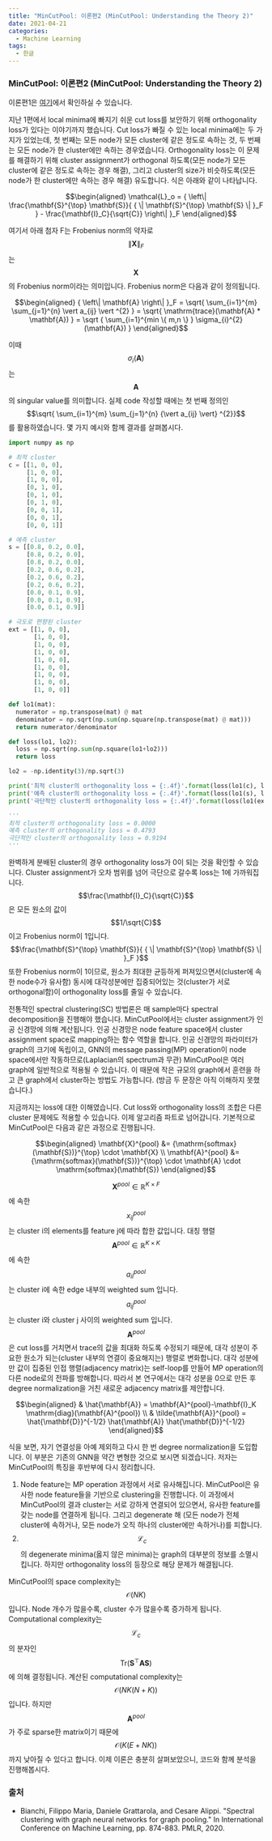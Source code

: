 ```yaml
---
title: "MinCutPool: 이론편2 (MinCutPool: Understanding the Theory 2)"
date: 2021-04-21
categories:
  - Machine Learning
tags:
  - 한글
---
```

### MinCutPool: 이론편2 (MinCutPool: Understanding the Theory 2)

이론편1은 [여기](<https://seungwooham.github.io/machine%20learning/MinCutPool1/>)에서 확인하실 수 있습니다.

지난 1편에서 local minima에 빠지기 쉬운 cut loss를 보안하기 위해 orthogonality loss가 있다는 이야기까지 했습니다. Cut loss가 빠질 수 있는 local minima에는 두 가지가 있었는데, 첫 번째는 모든 node가 모든 cluster에 같은 정도로 속하는 것, 두 번째는 모든 node가 한 cluster에만 속하는 경우였습니다. Orthogonality loss는 이 문제를 해결하기 위해 cluster assignment가 orthogonal 하도록(모든 node가 모든 cluster에 같은 정도로 속하는 경우 해결), 그리고 cluster의 size가 비슷하도록(모든 node가 한 cluster에만 속하는 경우 해결) 유도합니다. 식은 아래와 같이 나타납니다.

$$\begin{aligned}
\mathcal{L}_o = { \left\| \frac{\mathbf{S}^{\top} \mathbf{S}}{ { \| \mathbf{S}^{\top} \mathbf{S} \| }_F } - \frac{\mathbf{I}_C}{\sqrt{C}} \right\| }_F
\end{aligned}$$

여기서 아래 첨자 F는 Frobenius norm의 약자로 $${ \left\| \mathbf{X} \right\| }_F$$는 $$\mathbf{X}$$의 Frobenius norm이라는 의미입니다. Frobenius norm은 다음과 같이 정의됩니다.

$$\begin{aligned}
{ \left\| \mathbf{A} \right\| }_F = \sqrt{ \sum_{i=1}^{m} \sum_{j=1}^{n} \vert a_{ij} \vert ^{2} } = \sqrt{ \mathrm{trace}(\mathbf{A} * \mathbf{A}) } = \sqrt { \sum_{i=1}^{min \{ m,n \} } \sigma_{i}^{2} (\mathbf{A}) }
\end{aligned}$$

이때 $$\sigma_{i}(\mathbf{A})$$는 $$\mathbf{A}$$의 singular value를 의미합니다. 실제 code 작성할 때에는 첫 번째 정의인 $$\sqrt{ \sum_{i=1}^{m} \sum_{j=1}^{n} {\vert a_{ij} \vert} ^{2}}$$를 활용하였습니다. 몇 가지 예시와 함께 결과를 살펴봅시다.

```python
import numpy as np

# 최적 cluster
c = [[1, 0, 0],
     [1, 0, 0],
     [1, 0, 0],
     [0, 1, 0],
     [0, 1, 0],
     [0, 1, 0],
     [0, 0, 1],
     [0, 0, 1],
     [0, 0, 1]]

# 예측 cluster
s = [[0.8, 0.2, 0.0],
     [0.8, 0.2, 0.0],
     [0.8, 0.2, 0.0],
     [0.2, 0.6, 0.2],
     [0.2, 0.6, 0.2],
     [0.2, 0.6, 0.2],
     [0.0, 0.1, 0.9],
     [0.0, 0.1, 0.9],
     [0.0, 0.1, 0.9]]

# 극도로 편향된 cluster
ext = [[1, 0, 0],
       [1, 0, 0],
       [1, 0, 0],
       [1, 0, 0],
       [1, 0, 0],
       [1, 0, 0],
       [1, 0, 0],
       [1, 0, 0],
       [1, 0, 0]]

def lo1(mat):
  numerator = np.transpose(mat) @ mat
  denominator = np.sqrt(np.sum(np.square(np.transpose(mat) @ mat)))
  return numerator/denominator

def loss(lo1, lo2):
  loss = np.sqrt(np.sum(np.square(lo1+lo2)))
  return loss

lo2 = -np.identity(3)/np.sqrt(3)

print('최적 cluster의 orthogonality loss = {:.4f}'.format(loss(lo1(c), lo2)))
print('예측 cluster의 orthogonality loss = {:.4f}'.format(loss(lo1(s), lo2)))
print('극단적인 cluster의 orthogonality loss = {:.4f}'.format(loss(lo1(ext), lo2)))

'''
최적 cluster의 orthogonality loss = 0.0000
예측 cluster의 orthogonality loss = 0.4793
극단적인 cluster의 orthogonality loss = 0.9194
'''
```

완벽하게 분배된 cluster의 경우 orthogonality loss가 0이 되는 것을 확인할 수 있습니다. Cluster assignment가 오차 범위를 넘어 극단으로 갈수록 loss는 1에 가까워집니다. $$\frac{\mathbf{I}_C}{\sqrt{C}}$$은 모든 원소의 값이 $$1/\sqrt{C}$$이고 Frobenius norm이 1입니다. $$\frac{\mathbf{S}^{\top} \mathbf{S}}{ { \| \mathbf{S}^{\top} \mathbf{S} \| }_F }$$ 또한 Frobenius norm이 1이므로, 원소가 최대한 균등하게 퍼져있으면서(cluster에 속한 node수가 유사함) 동시에 대각성분에만 집중되어있는 것(cluster가 서로 orthogonal함)이 orthogonality loss를 줄일 수 있습니다.

전통적인 spectral clustering(SC) 방법론은 매 sample마다 spectral decomposition을 진행해야 했습니다. MinCutPool에서는 cluster assignment가 인공 신경망에 의해 계산됩니다. 인공 신경망은 node feature space에서 cluster assignment space로 mapping하는 함수 역할을 합니다. 인공 신경망의 파라미터가 graph의 크기에 독립이고, GNN의 message passing(MP) operation이 node space에서만 작동하므로(Laplacian의 spectrum과 무관) MinCutPool은 여러 graph에 일반적으로 적용될 수 있습니다. 이 때문에 작은 규모의 graph에서 훈련을 하고 큰 graph에서 cluster하는 방법도 가능합니다. (방금 두 문장은 아직 이해하지 못했습니다.)

지금까지는 loss에 대한 이해였습니다. Cut loss와 orthogonality loss의 조합은 다른 cluster 문제에도 적용할 수 있습니다. 이제 알고리즘 파트로 넘어갑니다. 기본적으로 MinCutPool은 다음과 같은 과정으로 진행됩니다.

$$\begin{aligned}
\mathbf{X}^{pool} &= {\mathrm{softmax}(\mathbf{S})}^{\top} \cdot \mathbf{X} \\
\mathbf{A}^{pool} &= {\mathrm{softmax}(\mathbf{S})}^{\top} \cdot \mathbf{A} \cdot \mathrm{softmax}(\mathbf{S})
\end{aligned}$$

$$\mathbf{X}^{pool} \in \mathbb{R}^{K \times F}$$에 속한 $$x^{pool}_{ij}$$는 cluster i의 elements를 feature j에 따라 합한 값입니다. 대칭 행렬 $$\mathbf{A}^{pool} \in \mathbb{R}^{K \times K}$$에 속한 $$a^{pool}_{ii}$$는 cluster i에 속한 edge 내부의 weighted sum 입니다. $$a^{pool}_{ij}$$는 cluster i와 cluster j 사이의 weighted sum 입니다. $$\mathbf{A}^{pool}$$은 cut loss를 거치면서 trace의 값을 최대화 하도록 수정되기 때문에, 대각 성분이 주요한 원소가 되는(cluster 내부의 연결이 중요해지는) 행렬로 변화합니다. 대각 성분에만 값이 집중된 인접 행렬(adjacency matrix)는 self-loop를 만들어 MP operation의 다른 node로의 전파를 방해합니다. 따라서 본 연구에서는 대각 성분을 0으로 만든 후 degree normalization을 거친 새로운 adjacency matrix를 제안합니다. 

$$\begin{aligned}
& \hat{\mathbf{A}} = \mathbf{A}^{pool}-\mathbf{I}_K \mathrm{diag}(\mathbf{A}^{pool}) \\
& \tilde{\mathbf{A}}^{pool} = \hat{\mathbf{D}}^{-1/2} \hat{\mathbf{A}} \hat{\mathbf{D}}^{-1/2}
\end{aligned}$$

식을 보면, 자기 연결성을 아예 제외하고 다시 한 번 degree normalization을 도입합니다. 이 부분은 기존의 GNN을 약간 변형한 것으로 보시면 되겠습니다. 저자는 MinCutPool의 특징을 후반부에 다시 정리합니다.

1. Node feature는 MP operation 과정에서 서로 유사해집니다. MinCutPool은 유사한 node feature들을 기반으로 clustering을 진행합니다. 이 과정에서 MinCutPool의 결과 cluster는 서로 강하게 연결되어 있으면서, 유사한 feature를 갖는 node를 연결하게 됩니다. 그리고 degenerate 해 (모든 node가 전체 cluster에 속하거나, 모든 node가 오직 하나의 cluster에만 속하거나)를 피합니다.
2. $$\mathcal{L}_c$$의 degenerate minima(옳지 않은 minima)는 graph의 대부분의 정보를 소멸시킵니다. 하지만 orthogonality loss의 등장으로 해당 문제가 해결됩니다.

MinCutPool의 space complexity는 $$\mathcal{O}(NK)$$입니다. Node 개수가 많을수록, cluster 수가 많을수록 증가하게 됩니다. Computational complexity는 $$\mathcal{L}_c$$의 분자인 $$\mathrm{Tr}(\mathbf{S}^{\top} \mathbf{A} \mathbf{S})$$에 의해 결정됩니다. 계산된 computational complexity는 $$\mathcal{O}(NK(N+K))$$ 입니다. 하지만 $$\mathbf{A}^{pool}$$가 주로 sparse한 matrix이기 때문에 $$\mathcal{O}(K(E+NK))$$까지 낮아질 수 있다고 합니다. 이제 이론은 충분히 살펴보았으니, 코드와 함께 분석을 진행해봅시다.

### 출처
- Bianchi, Filippo Maria, Daniele Grattarola, and Cesare Alippi. "Spectral clustering with graph neural networks for graph pooling." In International Conference on Machine Learning, pp. 874-883. PMLR, 2020. <br/>
